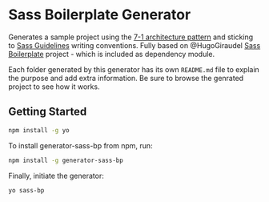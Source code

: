 # Sass Boilerplate Generator

Generates a sample project using the [7-1 architecture pattern](http://sass-guidelin.es/#architecture) and sticking to [Sass Guidelines](http://sass-guidelin.es) writing conventions. Fully based on @HugoGiraudel [Sass Boilerplate](https://github.com/HugoGiraudel/sass-boilerplate) project - which is included as dependency module.

Each folder generated by this generator has its own `README.md` file to explain the purpose and add extra information. Be sure to browse the genrated project to see how it works.

## Getting Started

```bash
npm install -g yo
```

To install generator-sass-bp from npm, run:

```bash
npm install -g generator-sass-bp
```

Finally, initiate the generator:

```bash
yo sass-bp
```
